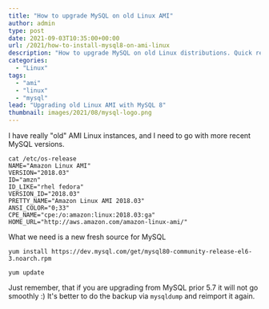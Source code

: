 ```yaml
---
title: "How to upgrade MySQL on old Linux AMI"
author: admin
type: post
date: 2021-09-03T10:35:00+00:00
url: /2021/how-to-install-mysql8-on-ami-linux
description: "How to upgrade MySQL on old Linux distributions. Quick reciepie"
categories:
  - "Linux"
tags:
  - "ami"
  - "linux"
  - "mysql"
lead: "Upgrading old Linux AMI with MySQL 8" 
thumbnail: images/2021/08/mysql-logo.png
---
```

I have really "old" AMI Linux instances, and I need to go with more recent MySQL versions. 

<!--more-->

```
cat /etc/os-release
NAME="Amazon Linux AMI"
VERSION="2018.03"
ID="amzn"
ID_LIKE="rhel fedora"
VERSION_ID="2018.03"
PRETTY_NAME="Amazon Linux AMI 2018.03"
ANSI_COLOR="0;33"
CPE_NAME="cpe:/o:amazon:linux:2018.03:ga"
HOME_URL="http://aws.amazon.com/amazon-linux-ami/"
```

What we need is a new fresh source for MySQL

`yum install https://dev.mysql.com/get/mysql80-community-release-el6-3.noarch.rpm`

`yum update`

Just remember, that if you are upgrading from MySQL prior 5.7 it will not go smoothly :) It's better to do the backup via `mysqldump` and reimport it again.